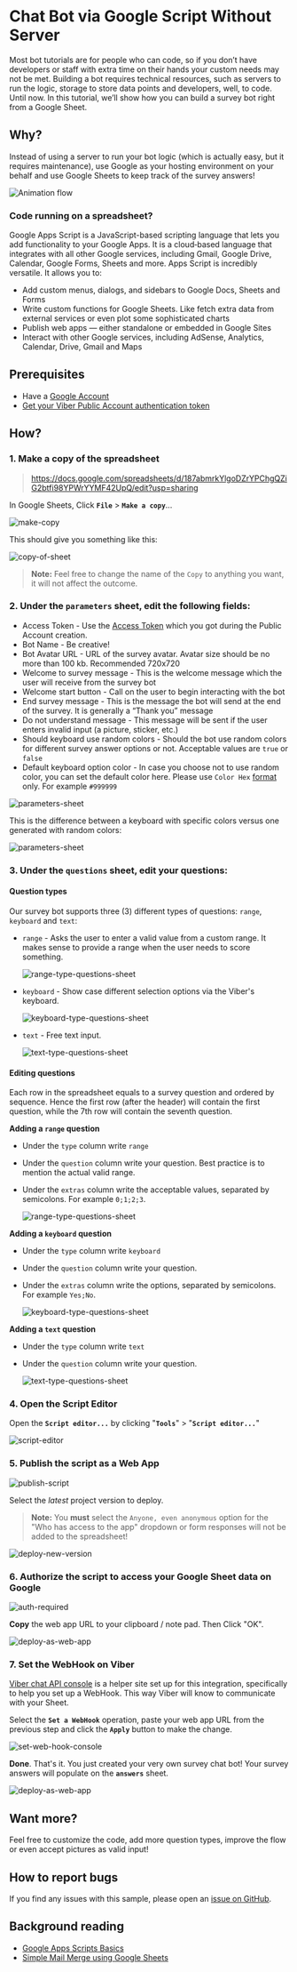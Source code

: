 # Chat Bot via Google Script Without Server

Most bot tutorials are for people who can code, so if you don’t have developers or staff with extra time on their hands your custom needs may not be met. Building a bot requires technical resources, such as servers to run the logic, storage to store data points and developers, well, to code. Until now. In this tutorial, we’ll show how you can build a survey bot right from a Google Sheet.

## Why?

Instead of using a server to run your bot logic (which is actually easy, but it requires maintenance), use Google as your hosting environment on your behalf and use Google Sheets to keep track of the survey answers!

![Animation flow](https://github.com/devrelv/blog/blob/master/google_sheet_flow.gif?raw=true)

### Code running on a spreadsheet?
Google Apps Script is a JavaScript-based scripting language that lets you add functionality to your Google Apps. It is a cloud‑based language that integrates with all other Google services, including Gmail, Google Drive, Calendar, Google Forms, Sheets and more. Apps Script is incredibly versatile. It allows you to:

- Add custom menus, dialogs, and sidebars to Google Docs, Sheets and Forms
- Write custom functions for Google Sheets. Like fetch extra data from external services or even plot some sophisticated charts
- Publish web apps — either standalone or embedded in Google Sites
- Interact with other Google services, including AdSense, Analytics, Calendar, Drive, Gmail and Maps

## Prerequisites
- Have a <a href="https://accounts.google.com/" target="_blank">Google Account</a>
- <a href="https://developers.viber.com/docs/general/getting-started-with-bots/" target="_blank">Get your Viber Public Account authentication token</a> 

## How?

### 1. Make a copy of the spreadsheet

>  <a href="https://docs.google.com/spreadsheets/d/187abmrkYlgoDZrYPChgQZiG2btfi98YPWrYYMF42UpQ/edit?usp=sharing" target="_blank">https://docs.google.com/spreadsheets/d/187abmrkYlgoDZrYPChgQZiG2btfi98YPWrYYMF42UpQ/edit?usp=sharing</a>

In Google Sheets, Click **`File`** > **`Make a copy`**...

![make-copy](https://github.com/devrelv/blog/blob/master/google_sheet_make_copy.jpg?raw=true)

This should give you something like this:

![copy-of-sheet](https://github.com/devrelv/blog/blob/master/google_sheet_edit_copy_name.jpg?raw=true)

> **Note:** Feel free to change the name of the `Copy` to anything you want, it will not affect the outcome.

### 2. Under the **`parameters`** sheet, edit the following fields:

- Access Token - Use the <a href="https://developers.viber.com/docs/faq/#authentication-tokens/" target="_blank">Access Token</a> which you got during the Public Account creation.
- Bot Name - Be creative!
- Bot Avatar URL - URL of the survey avatar. Avatar size should be no more than 100 kb. Recommended 720x720
- Welcome to survey message - This is the welcome message which the user will receive from the survey bot
- Welcome start button - Call on the user to begin interacting with the bot
- End survey message - This is the message the bot will send at the end of the survey. It is generally a “Thank you” message
- Do not understand message - This message will be sent if the user enters invalid input (a picture, sticker, etc.)
- Should keyboard use random colors - Should the bot use random colors for different survey answer options or not. Acceptable values are `true` or `false`
- Default keyboard option color - In case you choose not to use random color, you can set the default color here. Please use `Color Hex` <a href="http://www.color-hex.com//" target="_blank">format</a> only. For example `#999999`

![parameters-sheet](https://github.com/devrelv/blog/blob/master/google_sheet_parameters_edit.jpg?raw=true)

This is the difference between a keyboard with specific colors versus one generated with random colors:

![parameters-sheet](https://github.com/devrelv/blog/blob/master/google_sheet_solid_to_random.png?raw=true)


### 3. Under the **`questions`** sheet, edit your questions:

#### Question types
Our survey bot supports three (3) different types of questions: `range`, `keyboard` and `text`:

- `range` -  Asks the user to enter a valid value from a custom range. It makes sense to provide a range when the user needs to score something.

	![range-type-questions-sheet](https://github.com/devrelv/blog/blob/master/google_sheet_questions_example_range.jpg?raw=true)

- `keyboard` - Show case different selection options via the Viber's keyboard.

	![keyboard-type-questions-sheet](https://github.com/devrelv/blog/blob/master/google_sheet_questions_example_keyboard.jpg?raw=true)

- `text` - Free text input.

	![text-type-questions-sheet](https://github.com/devrelv/blog/blob/master/google_sheet_questions_example_text.jpg?raw=true)


#### Editing questions
Each row in the spreadsheet equals to a survey question and ordered by sequence. Hence the first row (after the header) will contain the first question, while the 7th row will contain the seventh question.

**Adding a `range` question**

- Under the `type` column write `range`
- Under the `question` column write your question. Best practice is to mention the actual valid range.
- Under the `extras` column write the acceptable values, separated by semicolons. For example `0;1;2;3`.

	![range-type-questions-sheet](https://github.com/devrelv/blog/blob/master/google_sheet_questions_range.jpg?raw=true)

**Adding a `keyboard` question**

- Under the `type` column write `keyboard`
- Under the `question` column write your question.
- Under the `extras` column write the options, separated by semicolons. For example `Yes;No`.

	![keyboard-type-questions-sheet](https://github.com/devrelv/blog/blob/master/google_sheet_questions_keyboard.jpg?raw=true)

**Adding a `text` question**

- Under the `type` column write `text`
- Under the `question` column write your question.

	![text-type-questions-sheet](https://github.com/devrelv/blog/blob/master/google_sheet_questions_text.jpg?raw=true)

### 4. Open the Script Editor

Open the **`Script editor...`** by clicking "**`Tools`**" > "**`Script editor...`**"

![script-editor](https://github.com/devrelv/blog/blob/master/google_sheet_open_script_editor.jpg?raw=true)

### 5. Publish the script as a Web App

![publish-script](https://github.com/devrelv/blog/blob/master/google_sheet_publish_web_app.jpg?raw=true)

Select the *latest* project version to deploy.

> **Note:** You **must** select the `Anyone, even anonymous` option for the "Who has access to the app" dropdown or form responses will not be added to the spreadsheet!

![deploy-new-version](https://github.com/devrelv/blog/blob/master/google_sheet_deploy_web_app.jpg?raw=true)

### 6. Authorize the script to access your Google Sheet data on Google

![auth-required](https://github.com/devrelv/blog/blob/master/google_sheet_deploy_auth.jpg?raw=true)

**Copy** the web app URL to your clipboard / note pad.
Then Click "OK".

![deploy-as-web-app](https://github.com/devrelv/blog/blob/master/google_sheet_deploy_url.jpg?raw=true)

### 7. Set the WebHook on Viber

<a href="https://viber-api-console.herokuapp.com/" target="_blank">Viber chat API console</a> is a helper site set up for this integration, specifically to help you set up a WebHook. This way Viber will know to communicate with your Sheet.

Select the **`Set a WebHook`** operation, paste your web app URL from the previous step and click the **`Apply`** button to make the change.

![set-web-hook-console](https://github.com/devrelv/blog/blob/master/google_sheet_console.jpg?raw=true)

**Done**. That's it. You just created your very own survey chat bot! Your survey answers will populate on the **`answers`** sheet.

![deploy-as-web-app](https://github.com/devrelv/blog/blob/master/google_sheet_answers.jpg?raw=true)

## Want more?
Feel free to customize the code, add more question types, improve the flow or even accept pictures as valid input!

## How to report bugs
If you find any issues with this sample, please open an [issue on GitHub](https://github.com/Viber/chat-bot-via-google-script-without-server/issues/new).

## Background reading

+ <a href="https://developers.google.com/apps-script" target="_blank">Google Apps Scripts Basics</a>
+ <a href="https://developers.google.com/apps-script/articles/mail_merge" target="_blank">Simple Mail Merge using Google Sheets</a>

